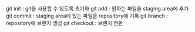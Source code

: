 git init : git을 사용할 수 있도록 초기화
git add : 원하는 파일을 staging area에 추가
git commit : staging area에 있는 파일을 repository에 기록
git branch : repository에 브랜치 생성
git checkout : 브랜치 전환